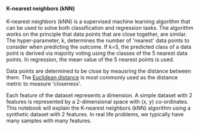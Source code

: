 #### K-nearest neighbors (kNN)

K-nearest neighbors (kNN) is a supervised machine learning algorithm that can be used to solve both classification and regression tasks.  The algorithm works on the principle that data points that are close together, are similar.  The hyper-parameter, k, determines the number of 'nearest' data points to consider when predicting the outcome.  If k=5, the predicted class of a data point is derived via majority voting using the classes of the 5 nearest data points. In regression, the mean value of the 5 nearest points is used.

Data points are determined to be close by meausring the distance between them. The [Euclidean distance](https://en.wikipedia.org/wiki/Euclidean_distance) is most commonly used as the distance metric to measure 'closeness'. 

Each feature of the dataset represents a dimension. A simple dataset with 2 features is represented by a 2-dimensional space with (x, y) co-ordinates.  This notebook will explain the K-nearest neighbors (kNN) algorithm using a synthetic dataset with 2 features. In real life problems, we typically have many samples with many features.
